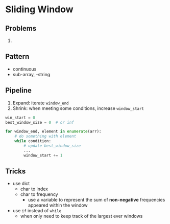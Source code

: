 # Sliding Window

## Problems

1. 

## Pattern

- continuous
- sub-array, -string

## Pipeline

1. Expand: iterate `window_end` 
2. Shrink: when meeting some conditions, increase `window_start`

```python
win_start = 0
best_window_size = 0  # or inf

for window_end, element in enumerate(arr):
    # do something with element
    while condition:
        # update best_window_size
        ...
        window_start += 1
```

## Tricks

- use dict 
  - char to index
  - char to frequency
    - use a variable to represent the sum of **non-negative** frequencies appeared within the window
- use `if` instead of `while`
  - when only need to keep track of the largest ever windows

